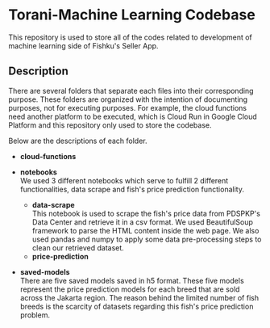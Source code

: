 # Torani-Machine Learning Codebase

This repository is used to store all of the codes related to development of machine learning side of Fishku's Seller App.

## Description
There are several folders that separate each files into their corresponding purpose. These folders are organized with the intention of documenting purposes, not for executing purposes. For example, the cloud functions need another platform to be executed, which is Cloud Run in Google Cloud Platform and this repository only used to store the codebase.

Below are the descriptions of each folder.

* **cloud-functions**

* **notebooks**  
We used 3 different notebooks which serve to fulfill 2 different functionalities, data scrape and fish's price prediction functionality.
    * **data-scrape**  
    This notebook is used to scrape the fish's price data from PDSPKP's Data Center and retrieve it in a csv format. We used BeautifulSoup framework to parse the HTML content inside the web page. We also used pandas and numpy to apply some data pre-processing steps to clean our retrieved dataset.
    * **price-prediction**
* **saved-models**  
There are five saved models saved in h5 format. These five models represent the price prediction models for each breed that are sold across the Jakarta region. The reason behind the limited number of fish breeds is the scarcity of datasets regarding this fish's price prediction problem.
